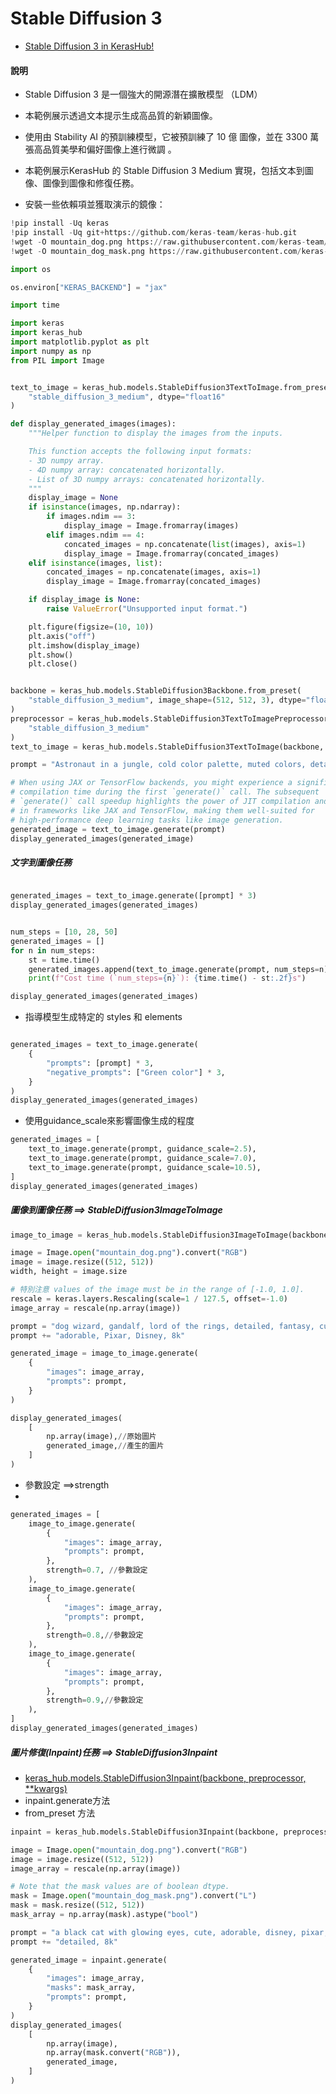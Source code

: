 # Stable Diffusion 3
- [Stable Diffusion 3 in KerasHub!](https://keras.io/keras_hub/guides/stable_diffusion_3_in_keras_hub/)


#### 說明
- Stable Diffusion 3 是一個強大的開源潛在擴散模型 （LDM） 
- 本範例展示透過文本提示生成高品質的新穎圖像。
- 使用由 Stability AI 的預訓練模型，它被預訓練了 10 億 圖像，並在 3300 萬張高品質美學和偏好圖像上進行微調 。
- 本範例展示KerasHub 的 Stable Diffusion 3 Medium 實現，包括文本到圖像、圖像到圖像和修復任務。

- 安裝一些依賴項並獲取演示的鏡像：
```python
!pip install -Uq keras
!pip install -Uq git+https://github.com/keras-team/keras-hub.git
!wget -O mountain_dog.png https://raw.githubusercontent.com/keras-team/keras-io/master/guides/img/stable_diffusion_3_in_keras_hub/mountain_dog.png
!wget -O mountain_dog_mask.png https://raw.githubusercontent.com/keras-team/keras-io/master/guides/img/stable_diffusion_3_in_keras_hub/mountain_dog_mask.png
```

```python
import os

os.environ["KERAS_BACKEND"] = "jax"

import time

import keras
import keras_hub
import matplotlib.pyplot as plt
import numpy as np
from PIL import Image
```

```python

text_to_image = keras_hub.models.StableDiffusion3TextToImage.from_preset(
    "stable_diffusion_3_medium", dtype="float16"
)
```

```python
def display_generated_images(images):
    """Helper function to display the images from the inputs.

    This function accepts the following input formats:
    - 3D numpy array.
    - 4D numpy array: concatenated horizontally.
    - List of 3D numpy arrays: concatenated horizontally.
    """
    display_image = None
    if isinstance(images, np.ndarray):
        if images.ndim == 3:
            display_image = Image.fromarray(images)
        elif images.ndim == 4:
            concated_images = np.concatenate(list(images), axis=1)
            display_image = Image.fromarray(concated_images)
    elif isinstance(images, list):
        concated_images = np.concatenate(images, axis=1)
        display_image = Image.fromarray(concated_images)

    if display_image is None:
        raise ValueError("Unsupported input format.")

    plt.figure(figsize=(10, 10))
    plt.axis("off")
    plt.imshow(display_image)
    plt.show()
    plt.close()


backbone = keras_hub.models.StableDiffusion3Backbone.from_preset(
    "stable_diffusion_3_medium", image_shape=(512, 512, 3), dtype="float16"
)
preprocessor = keras_hub.models.StableDiffusion3TextToImagePreprocessor.from_preset(
    "stable_diffusion_3_medium"
)
text_to_image = keras_hub.models.StableDiffusion3TextToImage(backbone, preprocessor)
```

```python
prompt = "Astronaut in a jungle, cold color palette, muted colors, detailed, 8k"

# When using JAX or TensorFlow backends, you might experience a significant
# compilation time during the first `generate()` call. The subsequent
# `generate()` call speedup highlights the power of JIT compilation and caching
# in frameworks like JAX and TensorFlow, making them well-suited for
# high-performance deep learning tasks like image generation.
generated_image = text_to_image.generate(prompt)
display_generated_images(generated_image)
```

##### 文字到圖像任務
```python

generated_images = text_to_image.generate([prompt] * 3)
display_generated_images(generated_images)
```

```python

num_steps = [10, 28, 50]
generated_images = []
for n in num_steps:
    st = time.time()
    generated_images.append(text_to_image.generate(prompt, num_steps=n))
    print(f"Cost time (`num_steps={n}`): {time.time() - st:.2f}s")

display_generated_images(generated_images)
```
- 指導模型生成特定的 styles 和 elements
```python

generated_images = text_to_image.generate(
    {
        "prompts": [prompt] * 3,
        "negative_prompts": ["Green color"] * 3,
    }
)
display_generated_images(generated_images)
```
- 使用guidance_scale來影響圖像生成的程度
```PYTHON
generated_images = [
    text_to_image.generate(prompt, guidance_scale=2.5),
    text_to_image.generate(prompt, guidance_scale=7.0),
    text_to_image.generate(prompt, guidance_scale=10.5),
]
display_generated_images(generated_images)
```
##### 圖像到圖像任務 ==> StableDiffusion3ImageToImage
```python
image_to_image = keras_hub.models.StableDiffusion3ImageToImage(backbone, preprocessor)

image = Image.open("mountain_dog.png").convert("RGB")
image = image.resize((512, 512))
width, height = image.size

# 特別注意 values of the image must be in the range of [-1.0, 1.0].
rescale = keras.layers.Rescaling(scale=1 / 127.5, offset=-1.0)
image_array = rescale(np.array(image))

prompt = "dog wizard, gandalf, lord of the rings, detailed, fantasy, cute, "
prompt += "adorable, Pixar, Disney, 8k"

generated_image = image_to_image.generate(
    {
        "images": image_array,
        "prompts": prompt,
    }
)

display_generated_images(
    [
        np.array(image),//原始圖片
        generated_image,//產生的圖片
    ]
)
```
- 參數設定 ==>strength
- 

```python
generated_images = [
    image_to_image.generate(
        {
            "images": image_array,
            "prompts": prompt,
        },
        strength=0.7, //參數設定
    ),
    image_to_image.generate(
        {
            "images": image_array,
            "prompts": prompt,
        },
        strength=0.8,//參數設定
    ),
    image_to_image.generate(
        {
            "images": image_array,
            "prompts": prompt,
        },
        strength=0.9,//參數設定
    ),
]
display_generated_images(generated_images)
```
##### 圖片修復(Inpaint)任務 ==> StableDiffusion3Inpaint
- [keras_hub.models.StableDiffusion3Inpaint(backbone, preprocessor, **kwargs)](https://keras.io/keras_hub/api/models/stable_diffusion_3/stable_diffusion_3_inpaint/)
- inpaint.generate方法
- from_preset 方法
```python
inpaint = keras_hub.models.StableDiffusion3Inpaint(backbone, preprocessor)

image = Image.open("mountain_dog.png").convert("RGB")
image = image.resize((512, 512))
image_array = rescale(np.array(image))

# Note that the mask values are of boolean dtype.
mask = Image.open("mountain_dog_mask.png").convert("L")
mask = mask.resize((512, 512))
mask_array = np.array(mask).astype("bool")

prompt = "a black cat with glowing eyes, cute, adorable, disney, pixar, highly "
prompt += "detailed, 8k"

generated_image = inpaint.generate(
    {
        "images": image_array,
        "masks": mask_array,
        "prompts": prompt,
    }
)
display_generated_images(
    [
        np.array(image),
        np.array(mask.convert("RGB")),
        generated_image,
    ]
)
```




